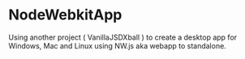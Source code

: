 # NodeWebkitApp
Using another project ( VanillaJSDXball ) to create a desktop app for Windows, Mac and Linux using NW.js aka webapp to standalone.
